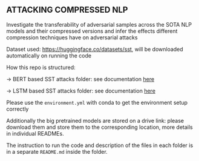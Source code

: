 ## ATTACKING COMPRESSED NLP

Investigate the transferability of adversarial samples across the SOTA NLP models and their compressed versions and infer the effects different compression techniques have on adversarial attacks


Dataset used: https://huggingface.co/datasets/sst, will be downloaded automatically on running the code

How this repo is structured:

-> BERT based SST attacks folder: see documentation [here](bert/sst/README.md)

-> LSTM based SST attacks folder: see documentation [here](lstm/sst/README.md)

Please use the `environment.yml` with conda to get the environment setup correctly

Additionally the big pretrained models are stored on a drive link: please download them and store them to the corresponding location, more details in individual READMEs.

The instruction to run the code and description of the files in each folder is in a separate `README.md` inside the folder.
